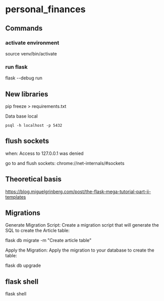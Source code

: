 # personal_finances
## Commands
### activate environment
source venv/bin/activate

<!-- ## conda environment
conda activate flaskProject -->

### run flask
flask --debug run

## New libraries
pip freeze > requirements.txt

Data base local

`psql -h localhost -p 5432`

## flush sockets
when: Access to 127.0.0.1 was denied

go to and flush sockets:
chrome://net-internals/#sockets

## Theoretical basis
https://blog.miguelgrinberg.com/post/the-flask-mega-tutorial-part-ii-templates

## Migrations
Generate Migration Script: Create a migration script that will generate the SQL to create the Article table:

flask db migrate -m "Create article table"

Apply the Migration: Apply the migration to your database to create the table:

flask db upgrade

## flask shell
flask shell
